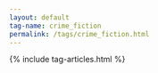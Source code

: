 ```yaml
---
layout: default
tag-name: crime_fiction
permalink: /tags/crime_fiction.html
---
```


{% include tag-articles.html %}
